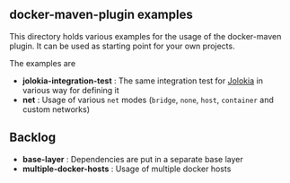## docker-maven-plugin examples

This directory holds various examples for the usage of the docker-maven
plugin. It can be used as starting point for your own projects.

The examples are

* **jolokia-integration-test** : The same integration test for [Jolokia](http://www.jolokia.org)
  in various way for defining it
* **net** : Usage of various `net` modes (`bridge`, `none`, `host`, `container` and custom networks)

## Backlog

* **base-layer** : Dependencies are put in a separate base layer
* **multiple-docker-hosts** : Usage of multiple docker hosts
